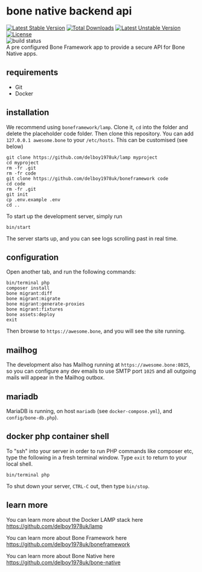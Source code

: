 # bone native backend api
[![Latest Stable Version](https://poser.pugx.org/delboy1978uk/bone-native-backend-api/v/stable)](https://packagist.org/packages/delboy1978uk/bone-native-backend-api) [![Total Downloads](https://poser.pugx.org/delboy1978uk/bone-native-backend-api/downloads)](https://packagist.org/packages/delboy1978uk/bone-native-backend-api) [![Latest Unstable Version](https://poser.pugx.org/delboy1978uk/bone-native-backend-api/v/unstable)](https://packagist.org/packages/delboy1978uk/bone-native-backend-api) [![License](https://poser.pugx.org/delboy1978uk/bone-native-backend-api/license)](https://packagist.org/packages/delboy1978uk/bone-native-backend-api)<br />
![build status](https://github.com/delboy1978uk/bone-native-backend-api/actions/workflows/master.yml/badge.svg)<br />
A pre configured Bone Framework app to provide a secure API for Bone Native apps.
## requirements
- Git
- Docker
## installation
We recommend using `boneframework/lamp`. Clone it, `cd` into the folder and delete the placeholder code folder. Then clone 
this repository. You can add `127.0.0.1 awesome.bone` to your `/etc/hosts`. This can be customised (see below) 
```
git clone https://github.com/delboy1978uk/lamp myproject
cd myproject
rm -fr .git
rm -fr code
git clone https://github.com/delboy1978uk/boneframework code
cd code
rm -fr .git
git init
cp .env.example .env
cd ..
```
To start up the development server, simply run
```
bin/start
```
The server starts up, and you can see logs scrolling past in real time. 
## configuration
Open another tab, and run the following commands:
```
bin/terminal php
composer install
bone migrant:diff
bone migrant:migrate
bone migrant:generate-proxies
bone migrant:fixtures
bone assets:deploy
exit
```
Then browse to `https://awesome.bone`, and you will see the site running.
## mailhog
The development also has Mailhog running at `https://awesome.bone:8025`, so you can configure any dev emails to use 
SMTP port `1025` and all outgoing mails will appear in the Mailhog outbox.
## mariadb
MariaDB is running, on host `mariadb` (see `docker-compose.yml`), and `config/bone-db.php`).
## docker php container shell
To "ssh" into your server in order to run PHP commands like composer etc, type the following in a fresh terminal window.
Type `exit` to return to your local shell.
```
bin/terminal php
```
To shut down your server, `CTRL-C` out, then type `bin/stop`.
## learn more
You can learn more about the Docker LAMP stack here https://github.com/delboy1978uk/lamp 

You can learn more about Bone Framework here https://github.com/delboy1978uk/boneframework

You can learn more about Bone Native here https://github.com/delboy1978uk/bone-native 
